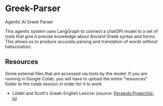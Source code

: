 # Greek-Parser
Agentic AI Greek Parser

This agentic system uses LangGraph to connect a chatGPt model to a set of tools that give it precise knowledge about Ancient Greek syntax and forms. 
This allows us to produce accurate parsing and translation of words without hallucination. 

## Resources
Some external files that are accessed via tools by the model. 
If you are running in Google Colab, you will have to upload the entire "resources" folder to the colab session in order for it to work

- Liddel and Scott's Greek-English Lexicon (source: [Perseids Project/lsj-js](https://github.com/perseids-project/lsj-js.git))
